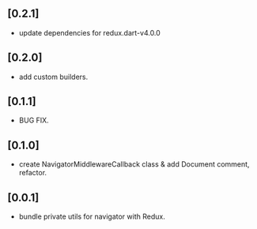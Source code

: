 ## [0.2.1]
* update dependencies for redux.dart-v4.0.0 

## [0.2.0]
* add custom builders. 

## [0.1.1]
* BUG FIX.

## [0.1.0]

* create NavigatorMiddlewareCallback class & add Document comment, refactor.

## [0.0.1]

* bundle private utils for navigator with Redux.
